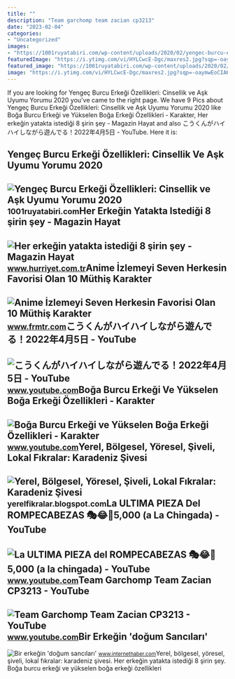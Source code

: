 ```yaml
---
title: ""
description: "Team garchomp team zacian cp3213"
date: "2023-02-04"
categories:
- "Uncategorized"
images:
- "https://1001ruyatabiri.com/wp-content/uploads/2020/02/yengec-burcu-erkegi-ozellikleri-yengec-erkegi-ask-cinsellik-uyumu-gunluk-haftalik-burc-yorumu.jpg?v=1582542664"
featuredImage: "https://i.ytimg.com/vi/HYLCwcE-Dgc/maxres2.jpg?sqp=-oaymwEoCIAKENAF8quKqQMcGADwAQH4AYwCgALgA4oCDAgAEAEYRSBHKGUwDw==&amp;rs=AOn4CLC_ulBvmvqa2cf2uT56Qfk3FCYaDA"
featured_image: "https://1001ruyatabiri.com/wp-content/uploads/2020/02/yengec-burcu-erkegi-ozellikleri-yengec-erkegi-ask-cinsellik-uyumu-gunluk-haftalik-burc-yorumu.jpg?v=1582542664"
image: "https://i.ytimg.com/vi/HYLCwcE-Dgc/maxres2.jpg?sqp=-oaymwEoCIAKENAF8quKqQMcGADwAQH4AYwCgALgA4oCDAgAEAEYRSBHKGUwDw==&amp;rs=AOn4CLC_ulBvmvqa2cf2uT56Qfk3FCYaDA"
---
```


If you are looking for Yengeç Burcu Erkeği Özellikleri: Cinsellik ve Aşk Uyumu Yorumu 2020 you've came to the right page. We have 9 Pics about Yengeç Burcu Erkeği Özellikleri: Cinsellik ve Aşk Uyumu Yorumu 2020 like Boğa Burcu Erkeği ve Yükselen Boğa Erkeği Özellikleri - Karakter, Her erkeğin yatakta istediği 8 şirin şey - Magazin Hayat and also こうくんがハイハイしながら遊んでる！2022年4月5日 - YouTube. Here it is:

Yengeç Burcu Erkeği Özellikleri: Cinsellik Ve Aşk Uyumu Yorumu 2020
-------------------------------------------------------------------

 ![Yengeç Burcu Erkeği Özellikleri: Cinsellik ve Aşk Uyumu Yorumu 2020](https://1001ruyatabiri.com/wp-content/uploads/2020/02/yengec-burcu-erkegi-ozellikleri-yengec-erkegi-ask-cinsellik-uyumu-gunluk-haftalik-burc-yorumu.jpg?v=1582542664) <small>1001ruyatabiri.com</small>Her Erkeğin Yatakta Istediği 8 şirin şey - Magazin Hayat
--------------------------------------------------------

 ![Her erkeğin yatakta istediği 8 şirin şey - Magazin Hayat](https://i4.hurimg.com/i/hurriyet/75/770x0/5a796336c03c0e1a6406484d.jpg) <small>www.hurriyet.com.tr</small>Anime İzlemeyi Seven Herkesin Favorisi Olan 10 Müthiş Karakter
--------------------------------------------------------------

 ![Anime İzlemeyi Seven Herkesin Favorisi Olan 10 Müthiş Karakter](https://listelist.com/wp-content/uploads/2022/07/Anime-karakterleri-ve-isimleri-ana-gorsel-750x375.jpg) <small>www.frmtr.com</small>こうくんがハイハイしながら遊んでる！2022年4月5日 - YouTube
-------------------------------------

 ![こうくんがハイハイしながら遊んでる！2022年4月5日 - YouTube](https://i.ytimg.com/vi/H2fAEMesIjo/maxresdefault.jpg?sqp=-oaymwEmCIAKENAF8quKqQMa8AEB-AH-CYAC0AWKAgwIABABGGUgXyhTMA8=&rs=AOn4CLCJYSghky0o-ilndxvg6fCYAda1ug) <small>www.youtube.com</small>Boğa Burcu Erkeği Ve Yükselen Boğa Erkeği Özellikleri - Karakter
----------------------------------------------------------------

 ![Boğa Burcu Erkeği ve Yükselen Boğa Erkeği Özellikleri - Karakter](https://i.ytimg.com/vi/7WlXS6t10DY/maxresdefault.jpg) <small>www.youtube.com</small>Yerel, Bölgesel, Yöresel, Şiveli, Lokal Fıkralar: Karadeniz Şivesi
------------------------------------------------------------------

 ![Yerel, Bölgesel, Yöresel, Şiveli, Lokal Fıkralar: Karadeniz Şivesi](http://2.bp.blogspot.com/__8EQ7zYX1g4/SYw7kSMiaSI/AAAAAAAAAkM/A-ID9LR42m0/s400/laz_doktor.jpg) <small>yerelfikralar.blogspot.com</small>La ULTIMA PIEZA Del ROMPECABEZAS 🎭😂🧘5,000 (a La Chingada) - YouTube
-------------------------------------------------------------------

 ![La ULTIMA PIEZA del ROMPECABEZAS 🎭😂🧘5,000 (a la chingada) - YouTube](https://i.ytimg.com/vi/KdZ3OosEZ6s/hq2.jpg?sqp=-oaymwEoCOADEOgC8quKqQMcGADwAQH4Ad4EgAK4CIoCDAgAEAEYZSBMKGMwDw==&rs=AOn4CLCfzFvJaPoNerKMbSKycXF-fCyaDA) <small>www.youtube.com</small>Team Garchomp Team Zacian CP3213 - YouTube
------------------------------------------

 ![Team Garchomp Team Zacian CP3213 - YouTube](https://i.ytimg.com/vi/HYLCwcE-Dgc/maxres2.jpg?sqp=-oaymwEoCIAKENAF8quKqQMcGADwAQH4AYwCgALgA4oCDAgAEAEYRSBHKGUwDw==&rs=AOn4CLC_ulBvmvqa2cf2uT56Qfk3FCYaDA) <small>www.youtube.com</small>Bir Erkeğin 'doğum Sancıları'
-----------------------------

 ![Bir erkeğin 'doğum sancıları'](http://i.internethaber.com/2/590/370/images/news/296918.jpg?v=99999) <small>www.internethaber.com</small>Yerel, bölgesel, yöresel, şiveli, lokal fıkralar: karadeniz şivesi. Her erkeğin yatakta istediği 8 şirin şey. Boğa burcu erkeği ve yükselen boğa erkeği özellikleri
